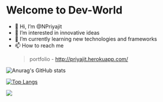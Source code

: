 # Welcome to Dev-World

- 👋 Hi, I’m @NPriyajit
- 👀 I’m interested in innovative ideas
- 🌱 I’m currently learning new technologies and frameworks
- 📫 How to reach me
  > portfolio - http://priyajit.herokuapp.com/

![Anurag's GitHub stats](https://github-readme-stats.vercel.app/api?username=NPriyajit&show_icons=true&theme=onedark&text_color=ccf&title_color=56d364)

[![Top Langs](https://github-readme-stats.vercel.app/api/top-langs/?username=NPriyajit&langs_count=5&card_width=495&bg_color=282c34&text_color=ccf&title_color=56d364&custom_title=Good%20At%20These)](https://github.com/anuraghazra/github-readme-stats)

![](https://komarev.com/ghpvc/?username=NPriyajit&color=brightgreen&label=Travellers)


<!---
NPriyajit/NPriyajit is a ✨ special ✨ repository because its `README.md` (this file) appears on your GitHub profile.
You can click the Preview link to take a look at your changes.
--->
